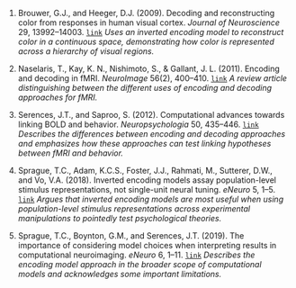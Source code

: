 1. Brouwer, G.J., and Heeger, D.J. (2009). Decoding and reconstructing color from responses in human visual cortex. *Journal of Neuroscience* 29, 13992–14003. [`link`](https://doi.org/10.1523/JNEUROSCI.3577-09.2009) *Uses an inverted encoding model to reconstruct color in a continuous space, demonstrating how color is represented across a hierarchy of visual regions.*

2. Naselaris, T., Kay, K. N., Nishimoto, S., & Gallant, J. L. (2011). Encoding and decoding in fMRI. *NeuroImage* 56(2), 400–410. [`link`](https://doi.org/10.1016/j.neuroimage.2010.07.073) *A review article distinguishing between the different uses of encoding and decoding approaches for fMRI.*

3. Serences, J.T., and Saproo, S. (2012). Computational advances towards linking BOLD and behavior. *Neuropsychologia* 50, 435–446. [`link`](https://doi.org/10.1016/j.neuropsychologia.2011.07.013) *Describes the differences between encoding and decoding approaches and emphasizes how these approaches can test linking hypotheses between fMRI and behavior.*

4. Sprague, T.C., Adam, K.C.S., Foster, J.J., Rahmati, M., Sutterer, D.W., and Vo, V.A. (2018). Inverted encoding models assay population-level stimulus representations, not single-unit neural tuning. *eNeuro* 5, 1–5. [`link`](https://doi.org/10.1523/ENEURO.0098-18.2018) *Argues that inverted encoding models are most useful when using population-level stimulus representations across experimental manipulations to pointedly test psychological theories.*

5. Sprague, T.C., Boynton, G.M., and Serences, J.T. (2019). The importance of considering model choices when interpreting results in computational neuroimaging. *eNeuro* 6, 1–11. [`link`](https://doi.org/10.1523/ENEURO.0196-19.2019) *Describes the encoding model approach in the broader scope of computational models and acknowledges some important limitations.*

